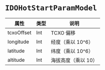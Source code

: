 # `IDOHotStartParamModel`

| 属性        | 类型    | 说明         |
| ----------- | ------- | ------------ |
| tcxoOffset | Int | TCXO 偏移 |
| longitude | Int | 经度（乘以 10^6） |
| latitude | Int | 纬度（乘以 10^6） |
| altitude | Int | 海拔高度（乘以 10） |
